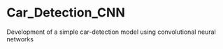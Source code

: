 # Car_Detection_CNN
Development of a simple car-detection model using convolutional neural networks
